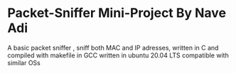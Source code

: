 # Packet-Sniffer Mini-Project By Nave Adi

A basic packet sniffer , sniff both MAC and IP adresses, written in C and compiled with makefile in GCC written in ubuntu 20.04 LTS compatible with similar OSs

